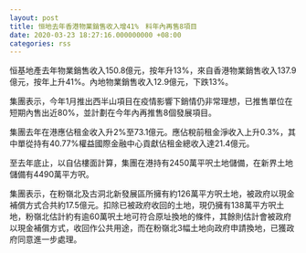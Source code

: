 ```yaml
---
layout: post
title: 恒地去年香港物業銷售收入增41%　料年內再售8項目
date: 2020-03-23 18:27:16.000000000 +08:00
categories: rss
---
```


恒基地產去年物業銷售收入150.8億元，按年升13%，來自香港物業銷售收入137.9億元，按年上升41%。內地物業銷售收入12.9億元，下跌13%。

集團表示，今年1月推出西半山項目在疫情影響下銷情仍非常理想，已推售單位在短期內售出近80%，並計劃在今年內再推售8個發展項目。

集團去年在港應佔租金收入升2%至73.1億元。應佔稅前租金淨收入上升0.3%，其中單從持有40.77%權益國際金融中心貢獻佔租金總收入達21.4億元。

至去年底止，以自佔樓面計算，集團在港持有2450萬平呎土地儲備，在新界土地儲備有4490萬平方呎。

集團表示，在粉嶺北及古洞北新發展區所擁有約126萬平方呎土地，被政府以現金補償方式合共約17.5億元。扣除已被政府收回的土地，現仍擁有138萬平方呎土地，粉嶺北估計約有逾60萬呎土地可符合原址換地的條件，其餘則估計會被政府以現金補償方式，收回作公共用途，而在粉嶺北3幅土地向政府申請換地，已獲政府同意進一步處理。
